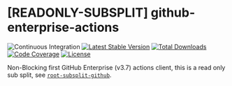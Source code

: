# [READONLY-SUBSPLIT] github-enterprise-actions


![Continuous Integration](https://github.com/php-api-clients/github-enterprise-actions/workflows/Continuous%20Integration/badge.svg)
[![Latest Stable Version](https://poser.pugx.org/api-clients/github-enterprise-actions/v/stable.png)](https://packagist.org/packages/api-clients/github-enterprise-actions)
[![Total Downloads](https://poser.pugx.org/api-clients/github-enterprise-actions/downloads.png)](https://packagist.org/packages/api-clients/github-enterprise-actions)
[![Code Coverage](https://scrutinizer-ci.com/g/php-api-clients/github-enterprise-actions/badges/coverage.png?b==)](https://scrutinizer-ci.com/g/php-api-clients/github-enterprise-actions/?branch=)
[![License](https://poser.pugx.org/api-clients/github-enterprise-actions/license.png)](https://packagist.org/packages/api-clients/github-enterprise-actions)

Non-Blocking first GitHub Enterprise (v3.7) actions client, this is a read only sub split, see [`root-subsplit-github`](https://github.com/php-api-clients/root-subsplit-github).
